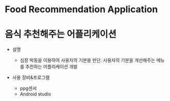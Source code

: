 # Food Recommendation Application
# 음식 추천해주는 어플리케이션

* 설명
  * 심장 박동을 이용하여 사용자의 기분을 판단. 사용자의 기분을 개선해주는 메뉴를 추천하는 어플리케이션 개발 


* 사용 장비&프로그램
  * ppg센서
  * Android studio

